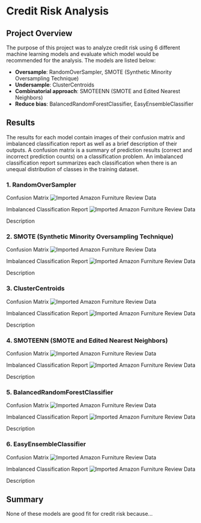 # Credit Risk Analysis

## Project Overview
The purpose of this project was to analyze credit risk using 6 different machine learning models and evaluate which model would be recommended for the analysis. The models are listed below:<br/>
- **Oversample**: RandomOverSampler, SMOTE (Synthetic Minority Oversampling Technique)
- **Undersample**: ClusterCentroids 
- **Combinatorial approach**: SMOTEENN (SMOTE and Edited Nearest Neighbors)
- **Reduce bias**: BalancedRandomForestClassifier, EasyEnsembleClassifier

## Results
The results for each model contain images of their confusion matrix and imbalanced classification report as well as a brief description of their outputs. A confusion matrix is a summary of prediction results (correct and incorrect prediction counts) on a classification problem. An imbalanced classification report summarizes each classification when there is an unequal distribution of classes in the training dataset.

### 1. RandomOverSampler

Confusion Matrix
![Imported Amazon Furniture Review Data](Resources/data.png)<br/>

Imbalanced Classification Report
![Imported Amazon Furniture Review Data](Resources/data.png)<br/>

Description

### 2. SMOTE (Synthetic Minority Oversampling Technique)

Confusion Matrix
![Imported Amazon Furniture Review Data](Resources/data.png)<br/>

Imbalanced Classification Report
![Imported Amazon Furniture Review Data](Resources/data.png)<br/>

Description

### 3. ClusterCentroids

Confusion Matrix
![Imported Amazon Furniture Review Data](Resources/data.png)<br/>

Imbalanced Classification Report
![Imported Amazon Furniture Review Data](Resources/data.png)<br/>

Description

### 4. SMOTEENN (SMOTE and Edited Nearest Neighbors)

Confusion Matrix
![Imported Amazon Furniture Review Data](Resources/data.png)<br/>

Imbalanced Classification Report
![Imported Amazon Furniture Review Data](Resources/data.png)<br/>

Description

### 5. BalancedRandomForestClassifier

Confusion Matrix
![Imported Amazon Furniture Review Data](Resources/data.png)<br/>

Imbalanced Classification Report
![Imported Amazon Furniture Review Data](Resources/data.png)<br/>

Description

### 6. EasyEnsembleClassifier

Confusion Matrix
![Imported Amazon Furniture Review Data](Resources/data.png)<br/>

Imbalanced Classification Report
![Imported Amazon Furniture Review Data](Resources/data.png)<br/>

Description

## Summary
None of these models are good fit for credit risk because...
